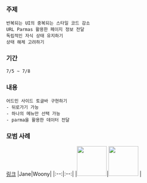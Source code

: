 ### 주제
```
반복되는 UI의 중복되는 스타일 코드 감소
URL Parmas 활용한 페이지 정보 전달
독립적인 자식 상태 유지하기
상태 해체 고려하기
```

### 기간
```
7/5 ~ 7/8
```

### 내용
```
어드민 사이드 토글바 구현하기
- 뒤로가기 가능
- 하나의 메뉴만 선택 가능
- parma을 활용한 데이터 전달
```

### 모범 사례
<a href=https://github.com/mobi-community/2023-beginner-challenge-1/tree/feat/challenge-1/Doeunn_Jeongwoo>링크</a>
|Jane|Woony|
|:--:|:--:|
|<img src="https://avatars.githubusercontent.com/u/123251211?v=4" width="80px"/>|<img src="https://avatars.githubusercontent.com/u/112946860?v=4" width="80px"/> |
